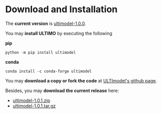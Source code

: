 Download and Installation
=========================
The __current version__ is [ultimodel-1.0.0](link-to-release-github).

You may __install ULTIMO__ by executing the following

__pip__
```console
python -m pip install ultimodel
```
__conda__
```console
conda install -c conda-forge ultimodel
```

You may __download a copy or fork the code__ at [ULTImodel&apos;s github page](link-to-github).

Besides, you may __download the current release__ here:

* [ultimodel-1.0.1.zip](github-link-to-zip)
* [ultimodel-1.0.1.tar.gz](github-link-to-tar.gz)
